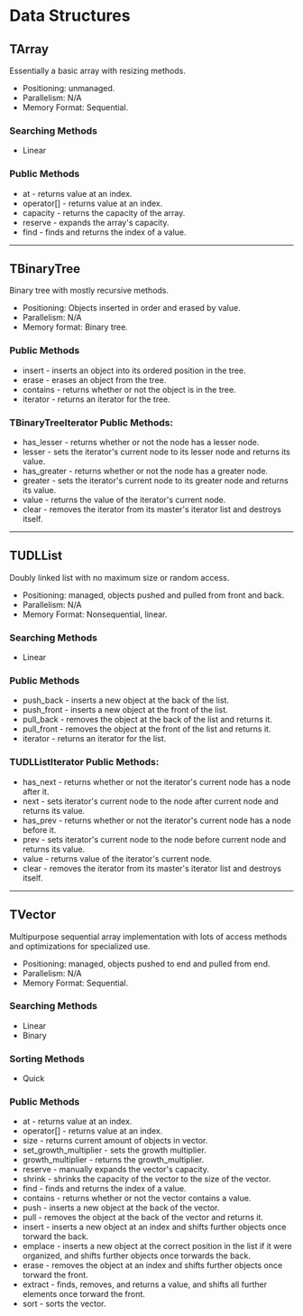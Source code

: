 # Data Structures

## TArray
Essentially a basic array with resizing methods.

- Positioning: unmanaged.
- Parallelism: N/A
- Memory Format: Sequential.

### Searching Methods
- Linear

### Public Methods
- at - returns value at an index.
- operator[] - returns value at an index.
- capacity - returns the capacity of the array.
- reserve - expands the array's capacity.
- find - finds and returns the index of a value.

---
## TBinaryTree
Binary tree with mostly recursive methods.

- Positioning: Objects inserted in order and erased by value.
- Parallelism: N/A
- Memory format: Binary tree.

### Public Methods
- insert - inserts an object into its ordered position in the tree.
- erase - erases an object from the tree.
- contains - returns whether or not the object is in the tree.
- iterator - returns an iterator for the tree.

### TBinaryTreeIterator Public Methods:

- has_lesser - returns whether or not the node has a lesser node.
- lesser - sets the iterator's current node to its lesser node and returns its value.
- has_greater - returns whether or not the node has a greater node.
- greater - sets the iterator's current node to its greater node and returns its value.
- value - returns the value of the iterator's current node.
- clear - removes the iterator from its master's iterator list and destroys itself.

---
## TUDLList
Doubly linked list with no maximum size or random access.

- Positioning: managed, objects pushed and pulled from front and back.
- Parallelism: N/A
- Memory Format: Nonsequential, linear.

### Searching Methods
- Linear

### Public Methods
- push_back - inserts a new object at the back of the list.
- push_front - inserts a new object at the front of the list.
- pull_back - removes the object at the back of the list and returns it.
- pull_front - removes the object at the front of the list and returns it.
- iterator - returns an iterator for the list.

### TUDLListIterator Public Methods:
- has_next - returns whether or not the iterator's current node has a node after it.
- next - sets iterator's current node to the node after current node and returns its value.
- has_prev - returns whether or not the iterator's current node has a node before it.
- prev - sets iterator's current node to the node before current node and returns its value.
- value - returns value of the iterator's current node.
- clear - removes the iterator from its master's iterator list and destroys itself.

---
## TVector
Multipurpose sequential array implementation with lots of access methods and optimizations for specialized use.

- Positioning: managed, objects pushed to end and pulled from end.
- Parallelism: N/A
- Memory Format: Sequential.

### Searching Methods
- Linear
- Binary

### Sorting Methods
- Quick

### Public Methods
- at - returns value at an index.
- operator[] - returns value at an index.
- size - returns current amount of objects in vector.
- set_growth_multiplier - sets the growth multiplier.
- growth_multiplier - returns the growth_multiplier.
- reserve - manually expands the vector's capacity.
- shrink - shrinks the capacity of the vector to the size of the vector.
- find - finds and returns the index of a value.
- contains - returns whether or not the vector contains a value.
- push - inserts a new object at the back of the vector.
- pull - removes the object at the back of the vector and returns it.
- insert - inserts a new object at an index and shifts further objects once torward the back.
- emplace - inserts a new object at the correct position in the list if it were organized, and shifts further objects once torwards the back.
- erase - removes the object at an index and shifts further objects once torward the front.
- extract - finds, removes, and returns a value, and shifts all further elements once torward the front.
- sort - sorts the vector.
